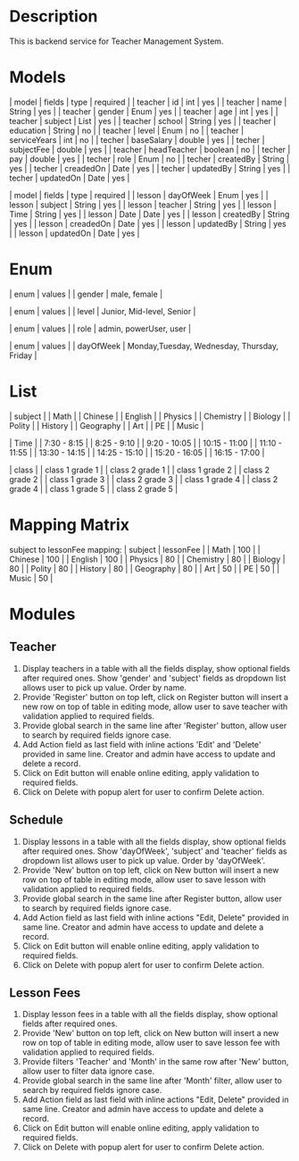 # Description
This is backend service for Teacher Management System.

# Models
| model   | fields       | type         | required |
| teacher | id           | int          | yes      |
| teacher | name         | String       | yes      |
| teacher | gender       | Enum         | yes      |
| teacher | age          | int          | yes      |
| teacher | subject      | List<String> | yes      |
| teacher | school       | String       | yes      |
| teacher | education    | String       | no       |
| teacher | level        | Enum         | no       |
| teacher | serviceYears | int          | no       |
| techer  | baseSalary   | double       | yes      |
| techer  | subjectFee   | double       | yes      |
| teacher | headTeacher  | boolean      | no       |
| techer  | pay          | double       | yes      |
| techer  | role         | Enum         | no       |
| techer  | createdBy    | String       | yes      |
| techer  | creadedOn    | Date         | yes      |
| techer  | updatedBy    | String       | yes      |
| techer  | updatedOn    | Date         | yes      |


| model   | fields    | type   | required |
| lesson | dayOfWeek | Enum   | yes      |
| lesson | subject   | String | yes      |
| lesson | teacher   | String | yes      |
| lesson | Time      | String | yes      |
| lesson | Date      | Date   | yes      |
| lesson | createdBy | String | yes      |
| lesson | creadedOn | Date   | yes      |
| lesson | updatedBy | String | yes      |
| lesson | updatedOn | Date   | yes      |

# Enum
| enum   | values       |
| gender | male, female |

| enum  | values                    |
| level | Junior, Mid-level, Senior |

| enum | values                 |
| role | admin, powerUser, user |

| enum      | values                                      |
| dayOfWeek | Monday,Tuesday, Wednesday, Thursday, Friday |

# List
| subject   |
| Math      |
| Chinese   |
| English   |
| Physics   |
| Chemistry |
| Biology   |
| Polity    |
| History   |
| Geography |
| Art       |
| PE        |
| Music     |

| Time          |
| 7:30 - 8:15   |
| 8:25 - 9:10   |
| 9:20 - 10:05  |
| 10:15 - 11:00 |
| 11:10 - 11:55 |
| 13:30 - 14:15 |
| 14:25 - 15:10 |
| 15:20 - 16:05 |
| 16:15 - 17:00 |


| class           |
| class 1 grade 1 |
| class 2 grade 1 |
| class 1 grade 2 |
| class 2 grade 2 |
| class 1 grade 3 |
| class 2 grade 3 |
| class 1 grade 4 |
| class 2 grade 4 |
| class 1 grade 5 |
| class 2 grade 5 |


# Mapping Matrix
subject to lessonFee mapping:
| subject   | lessonFee |
| Math      | 100        |
| Chinese   | 100        |
| English   | 100        |
| Physics   | 80         |
| Chemistry | 80         |
| Biology   | 80         |
| Polity    | 80         |
| History   | 80         |
| Geography | 80         |
| Art       | 50         |
| PE        | 50         |
| Music     | 50         |

# Modules

## Teacher
1. Display teachers in a table with all the fields display, show optional fields after required ones. Show 'gender' and 'subject' fields as dropdown list allows user to pick up value. Order by name. 
2. Provide 'Register' button on top left, click on Register button will insert a new row on top of table in editing mode, allow user to save teacher with validation applied to required fields. 
3. Provide global search in the same line after 'Register' button, allow user to search by required fields ignore case.
4. Add Action field as last field with inline actions 'Edit' and 'Delete' provided in same line. Creator and admin have access to update and delete a record.
5. Click on Edit button will enable online editing, apply validation to required fields.
6. Click on Delete with popup alert for user to confirm Delete action.  

## Schedule
1. Display lessons in a table with all the fields display, show optional fields after required ones. Show 'dayOfWeek', 'subject' and 'teacher' fields as dropdown list allows user to pick up value. Order by 'dayOfWeek'.
2. Provide 'New' button on top left, click on New button will insert a new row on top of table in editing mode, allow user to save lesson with validation applied to required fields.
3. Provide global search in the same line after Register button, allow user to search by required fields ignore case.
4. Add Action field as last field with inline actions "Edit, Delete" provided in same line. Creator and admin have access to update and delete a record.
5. Click on Edit button will enable online editing, apply validation to required fields.
6. Click on Delete with popup alert for user to confirm Delete action.

## Lesson Fees
1. Display lesson fees in a table with all the fields display, show optional fields after required ones.
2. Provide 'New' button on top left, click on New button will insert a new row on top of table in editing mode, allow user to save lesson fee with validation applied to required fields.
3. Provide filters 'Teacher' and 'Month' in the same row after 'New' button, allow user to filter data ignore case. 
4. Provide global search in the same line after 'Month' filter, allow user to search by required fields ignore case. 
5. Add Action field as last field with inline actions "Edit, Delete" provided in same line. Creator and admin have access to update and delete a record. 
6. Click on Edit button will enable online editing, apply validation to required fields. 
7. Click on Delete with popup alert for user to confirm Delete action.

